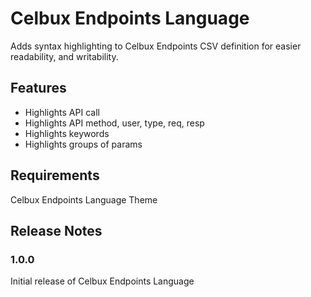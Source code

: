 # Celbux Endpoints Language

Adds syntax highlighting to Celbux Endpoints CSV definition for easier readability, and writability.

## Features

- Highlights API call
- Highlights API method, user, type, req, resp
- Highlights keywords
- Highlights groups of params

## Requirements

Celbux Endpoints Language Theme

## Release Notes

### 1.0.0

Initial release of Celbux Endpoints Language
